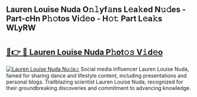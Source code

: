 ## Lauren Louise Nuda O𝚗𝚕yf𝚊ns L𝚎a𝚔ed N𝚞𝚍es - Part-cHn P𝚑𝚘tos Vi𝚍𝚎o - H𝚘𝚝 Part L𝚎a𝚔s WLyRW

# <h2><a href="http://kf607m.oniu.top/?m=Lauren+Louise+Nuda">🔗👉 🔴 Lauren Louise Nuda P𝚑ot𝚘𝚜 V𝚒d𝚎o</a></h2>

[![Lauren Louise Nuda Nu𝚍e𝚜](https://i.imgur.com/0qMVB7G.gif)](http://kf607m.oniu.top/?m=Lauren+Louise+Nuda)
Social media influencer Lauren Louise Nuda, famed for sharing dance and lifestyle content, including presentations and personal blogs. Trailblazing scientist Lauren Louise Nuda, recognized for their groundbreaking discoveries and commitment to advancing knowledge.  
